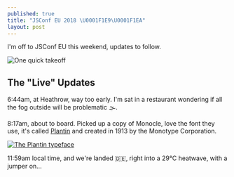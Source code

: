 ```yaml
---
published: true
title: "JSConf EU 2018 \U0001F1E9\U0001F1EA"
layout: post
---
```


I'm off to JSConf EU this weekend, updates to follow.

![One quick takeoff](https://www.ft.com/__origami/service/image/v2/images/raw/https%3A%2F%2Fmedia.giphy.com%2Fmedia%2FO3vYsqwHt1NV6%2Fgiphy.gif?source=uncomplicated.systems)

## The "Live" Updates

6:44am, at Heathrow, way too early. I'm sat in a restaurant wondering if all the fog outside will be problematic 🌫️.

8:17am, about to board. Picked up a copy of Monocle, love the font they use, it's called [Plantin](https://en.m.wikipedia.org/wiki/Plantin_(typeface)) and created in 1913 by the Monotype Corporation.

[![The Plantin typeface](https://www.ft.com/__origami/service/image/v2/images/raw/https%3A%2F%2Fupload.wikimedia.org%2Fwikipedia%2Fcommons%2Fthumb%2F8%2F8f%2FPlantin_font_sample.png%2F868px-Plantin_font_sample.png?source=uncomplicated.systems)](https://commons.m.wikimedia.org/wiki/File:Plantin_font_sample.png)

11:59am local time, and we're landed 🇩🇪, right into a 29°C heatwave, with a jumper on...